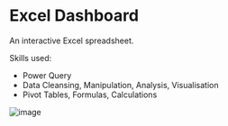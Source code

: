 # Excel Dashboard
An interactive Excel spreadsheet.

Skills used:
- Power Query
- Data Cleansing, Manipulation, Analysis, Visualisation
- Pivot Tables, Formulas, Calculations

 ![image](https://github.com/Mezue1/Excel-Dashboard/assets/80046187/a08a52ff-8c7b-422c-a4c2-e56462ec9258)
